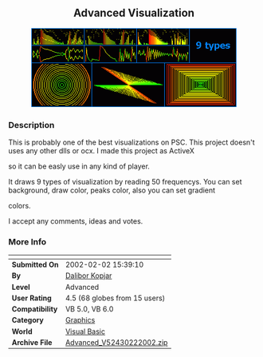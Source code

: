 ﻿<div align="center">

## Advanced Visualization

<img src="PIC200222936269402.GIF">
</div>

### Description

This is probably one of the best visualizations on PSC. This project doesn't uses any other dlls or ocx. I made this project as ActiveX

so it can be easly use in any kind of player.

It draws 9 types of visualization by reading 50 frequencys. You can set background, draw color, peaks color, also you can set gradient

colors.

I accept any comments, ideas and votes.
 
### More Info
 


<span>             |<span>
---                |---
**Submitted On**   |2002-02-02 15:39:10
**By**             |[Dalibor Kopjar](https://github.com/Planet-Source-Code/PSCIndex/blob/master/ByAuthor/dalibor-kopjar.md)
**Level**          |Advanced
**User Rating**    |4.5 (68 globes from 15 users)
**Compatibility**  |VB 5\.0, VB 6\.0
**Category**       |[Graphics](https://github.com/Planet-Source-Code/PSCIndex/blob/master/ByCategory/graphics__1-46.md)
**World**          |[Visual Basic](https://github.com/Planet-Source-Code/PSCIndex/blob/master/ByWorld/visual-basic.md)
**Archive File**   |[Advanced\_V52430222002\.zip](https://github.com/Planet-Source-Code/dalibor-kopjar-advanced-visualization__1-31420/archive/master.zip)








